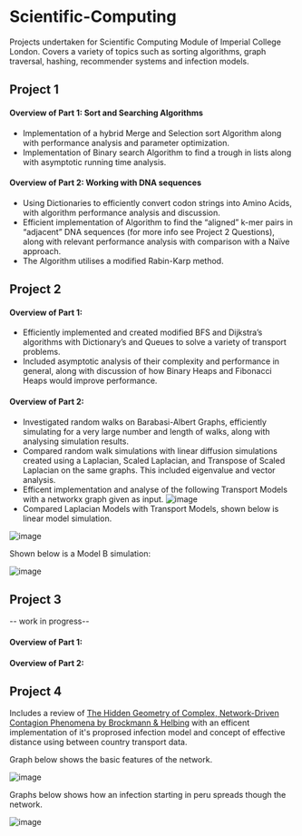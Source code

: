 # Scientific-Computing
Projects undertaken for Scientific Computing Module of Imperial College London. Covers a variety of topics such as sorting algorithms, graph traversal, hashing, recommender systems and infection models.

## Project 1
#### Overview of Part 1: Sort and Searching Algorithms
* Implementation of a hybrid Merge and Selection sort Algorithm along with performance analysis and parameter optimization.
* Implementation of Binary search Algorithm to find a trough in lists along with asymptotic running time analysis. 
#### Overview of Part 2: Working with DNA sequences
* Using Dictionaries to efficiently convert codon strings into Amino Acids, with algorithm performance analysis and discussion.  
* Efficient implementation of Algorithm to find the “aligned” k-mer pairs in “adjacent” DNA sequences (for more info see Project 2 Questions), along with relevant performance analysis with comparison with a Naïve approach. 
* The Algorithm utilises a modified Rabin-Karp method. 

## Project 2
#### Overview of Part 1:
* Efficiently implemented and created modified BFS and Dijkstra’s algorithms with Dictionary’s and Queues to solve a variety of transport problems. 
* Included asymptotic analysis of their complexity and performance in general, along with discussion of how Binary Heaps and Fibonacci Heaps would improve performance. 
#### Overview of Part 2:
* Investigated random walks on Barabasi-Albert Graphs, efficiently simulating for a very large number and length of walks, along with analysing simulation results.  
* Compared random walk simulations with linear diffusion simulations created using a Laplacian, Scaled Laplacian, and Transpose of Scaled Laplacian on the same graphs. This included eigenvalue and vector analysis.
* Efficent implementation and analyse of the following Transport Models with a networkx graph given as input.
![image](https://user-images.githubusercontent.com/58078485/96107947-f028e680-0ed4-11eb-8066-dd87840977c5.png)
* Compared Laplacian Models with Transport Models, shown below is linear model simulation.

![image](https://user-images.githubusercontent.com/58078485/96108672-c3c19a00-0ed5-11eb-8967-ffd07db0ceb1.png)

Shown below is a Model B simulation:

![image](https://user-images.githubusercontent.com/58078485/96109047-2dda3f00-0ed6-11eb-8dda-c51e93bbac5c.png)


## Project 3 
-- work in progress--
#### Overview of Part 1:
#### Overview of Part 2:
## Project 4
Includes a review of [The Hidden Geometry of Complex, Network-Driven Contagion Phenomena by Brockmann & Helbing](https://science.sciencemag.org/content/342/6164/1337) with an efficent implementation of it's proprosed infection model and concept of effective distance using between country transport data.

Graph below shows the basic features of the network.

![image](https://user-images.githubusercontent.com/58078485/95978099-9e6b5800-0e11-11eb-9b40-cde51ba4cdd9.png)

Graphs below shows how an infection starting in peru spreads though the network.  

![image](https://user-images.githubusercontent.com/58078485/95978372-fdc96800-0e11-11eb-8ac0-3b10c0b71806.png)



